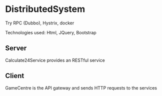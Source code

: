 # DistributedSystem
Try RPC (Dubbo), Hystrix, docker

Technologies used: Html, JQuery, Bootstrap

## Server
Calculate24Service provides an RESTful service

## Client
GameCentre is the API gateway and sends HTTP requests to the services
